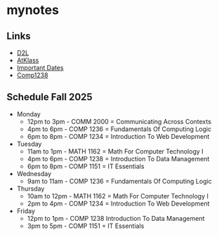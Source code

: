 # mynotes

## Links
- [D2L](https://learn.georgebrown.ca)
- [AtKlass](https://app.atklass.com)
- [Important Dates](https://www.georgebrown.ca/current-students/important-dates?term=27246&category=131)
- [Comp1238](comp1238.md)

## Schedule Fall 2025
- Monday
  -  12pm to 3pm - COMM 2000 = Communicating Across Contexts
  -  4pm to 6pm - COMP 1236 = Fundamentals Of Computing Logic
  -  6pm to 8pm - COMP 1234 = Introduction To Web Development
- Tuesday
  - 11am to 1pm - MATH 1162 = Math For Computer Technology I
  - 4pm to 6pm - COMP 1238 = Introduction To Data Management
  - 6pm to 8pm - COMP 1151 = IT Essentials
- Wednesday
  - 9am to 11am - COMP 1236 = Fundamentals Of Computing Logic
- Thursday
  - 10am to 12pm - MATH 1162 = Math For Computer Technology I
  - 2pm to 4pm - COMP 1234 = Introduction To Web Development
- Friday
  - 12pm to 1pm - COMP 1238 Introduction To Data Management
  - 3pm to 5pm - COMP 1151 = IT Essentials
